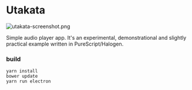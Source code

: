 # Utakata

![utakata-screenshot.png](https://rawgit.com/aratama/utakata/master/docs/utakata-screenshot.png)

Simple audio player app. It's an experimental, demonstrational and slightly practical example written in PureScript/Halogen. 

### build

```
yarn install
bower update
yarn run electron
```
